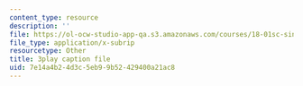 ```yaml
---
content_type: resource
description: ''
file: https://ol-ocw-studio-app-qa.s3.amazonaws.com/courses/18-01sc-single-variable-calculus-fall-2010/7e14a4b24d3c5eb99b52429400a21ac8_Pd2xP5zDsRw.vtt
file_type: application/x-subrip
resourcetype: Other
title: 3play caption file
uid: 7e14a4b2-4d3c-5eb9-9b52-429400a21ac8
---
```

